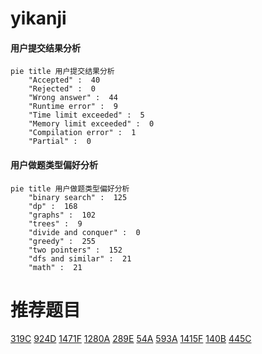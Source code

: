 # yikanji

<!-- tabs:start -->



#### **用户提交结果分析**

```mermaid
pie title 用户提交结果分析
    "Accepted" :  40
    "Rejected" :  0
    "Wrong answer" :  44
    "Runtime error" :  9
    "Time limit exceeded" :  5
    "Memory limit exceeded" :  0
    "Compilation error" :  1
    "Partial" :  0
```

#### **用户做题类型偏好分析**

```mermaid
pie title 用户做题类型偏好分析
    "binary search" :  125
    "dp" :  168
    "graphs" :  102
    "trees" :  9
    "divide and conquer" :  0
    "greedy" :  255
    "two pointers" :  152
    "dfs and similar" :  21
    "math" :  21
```



<!-- tabs:end -->
# 推荐题目
[319C](https://codeforces.com/contest/319/problem/C)
[924D](https://codeforces.com/contest/924/problem/D)
[1471F](https://codeforces.com/contest/1471/problem/F)
[1280A](https://codeforces.com/contest/1280/problem/A)
[289E](https://codeforces.com/contest/289/problem/E)
[54A](https://codeforces.com/contest/54/problem/A)
[593A](https://codeforces.com/contest/593/problem/A)
[1415F](https://codeforces.com/contest/1415/problem/F)
[140B](https://codeforces.com/contest/140/problem/B)
[445C](https://codeforces.com/contest/445/problem/C)
